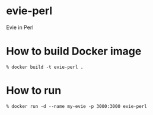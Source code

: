 # evie-perl
Evie in Perl

# How to build Docker image
```shell
% docker build -t evie-perl .
```

# How to run
```shell
% docker run -d --name my-evie -p 3000:3000 evie-perl
```

